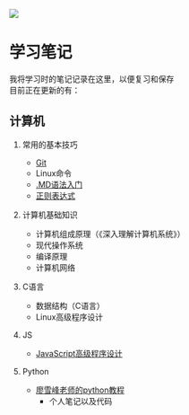 ![](https://img.shields.io/badge/作者-yuanyi-blue)
# 学习笔记 #

我将学习时的笔记记录在这里，以便复习和保存\
目前正在更新的有：

## 计算机 ##
1. 常用的基本技巧
	+ [Git](https://github.com/yuanyi2000/learningNotes/blob/master/Git%E7%94%A8%E6%B3%95/git.md "Git")
	+ Linux命令
	+ [.MD语法入门](https://github.com/yuanyi2000/learningNotes/blob/master/MD%E8%AF%AD%E6%B3%95%E5%85%A5%E9%97%A8/md%E8%AF%AD%E6%B3%95%E5%85%A5%E9%97%A8.md ".md语法入门")
	+ [正则表达式](https://github.com/cdoco/learn-regex-zh)

2. 计算机基础知识
	+ 计算机组成原理（《深入理解计算机系统》）
	+ 现代操作系统
	+ 编译原理
	+ 计算机网络

3. C语言
	+ 数据结构（C语言）
	+ Linux高级程序设计

4. JS
	+ [JavaScript高级程序设计](https://github.com/yuanyi2000/learningNotes/blob/master/JS/js.md)

5. Python
	+ [廖雪峰老师的python教程](https://www.liaoxuefeng.com/wiki/1016959663602400)
		* 个人笔记以及代码